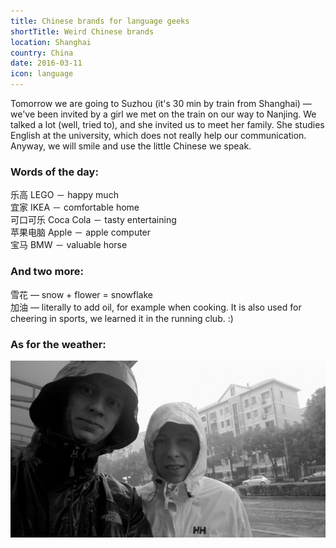```yaml
---
title: Chinese brands for language geeks
shortTitle: Weird Chinese brands
location: Shanghai
country: China
date: 2016-03-11
icon: language
---
```


Tomorrow we are going to Suzhou (it's 30 min by train from Shanghai) — we've been invited by a girl we met on the train on our way to Nanjing. We talked a lot (well, tried to), and she invited us to meet her family. She studies English at the university, which does not really help our communication. Anyway, we will smile and use the little Chinese we speak. 

### Words of the day:
乐高 LEGO － happy much  
宜家 IKEA － comfortable home  
可口可乐 Coca Cola － tasty entertaining  
苹果电脑 Apple － apple computer  
宝马 BMW － valuable horse   

### And two more:
雪花 — snow + flower = snowflake   
加油 — literally to add oil, for example when cooking. It is also used for cheering in sports, we learned it in the running club. :)

### As for the weather:

![S. and E. in raincoats](../../img/0311eso.jpg)
